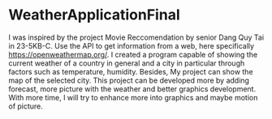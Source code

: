 # WeatherApplicationFinal
I was inspired by the project Movie Reccomendation by senior Dang Quy Tai in 23-5KB-C. Use the API to get information from a web, here specifically https://openweathermap.org/. I created a program capable of showing the current weather of a country in general and a city in particular through factors such as temperature, humidity.
Besides, My project can show the map of the selected city.
This project can be developed more by adding forecast, more picture with the weather and better graphics development. With more time, I will try to enhance more into graphics and maybe motion of picture. 
